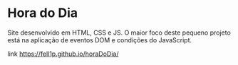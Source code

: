 # Hora do Dia
Site desenvolvido em HTML, CSS e JS.
O maior foco deste pequeno projeto está na aplicação de eventos DOM e condições do JavaScript.

link https://fell1p.github.io/horaDoDia/
